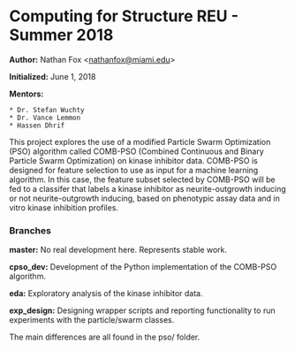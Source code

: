 # Computing for Structure REU - Summer 2018

**Author:** Nathan Fox \<nathanfox@miami.edu\>

**Initialized:** June 1, 2018

**Mentors:**

    * Dr. Stefan Wuchty
    * Dr. Vance Lemmon
    * Hassen Dhrif

This project explores the use of a modified Particle Swarm Optimization (PSO)
algorithm called COMB-PSO (Combined Continuous and Binary Particle Swarm
Optimization) on kinase inhibitor data. COMB-PSO is designed for feature
selection to use as input for a machine learning algorithm. In this case,
the feature subset selected by COMB-PSO will be fed to a classifer that labels
a kinase inhibitor as neurite-outgrowth inducing or not neurite-outgrowth
inducing, based on phenotypic assay data and in vitro kinase inhibition profiles.

### Branches
**master:** No real development here. Represents stable work.

**cpso\_dev:** Development of the Python implementation of the COMB-PSO algorithm.

**eda:** Exploratory analysis of the kinase inhibitor data.

**exp\_design:** Designing wrapper scripts and reporting functionality to run
                 experiments with the particle/swarm classes.

The main differences are all found in the pso/ folder.
